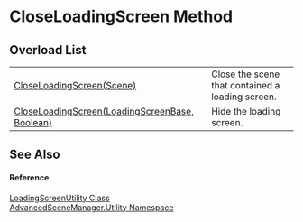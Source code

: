# CloseLoadingScreen Method


## Overload List
<table>
<tr>
<td><a href="M_AdvancedSceneManager_Utility_LoadingScreenUtility_CloseLoadingScreen_1.md">CloseLoadingScreen(Scene)</a></td>
<td>Close the scene that contained a loading screen.</td></tr>
<tr>
<td><a href="M_AdvancedSceneManager_Utility_LoadingScreenUtility_CloseLoadingScreen.md">CloseLoadingScreen(LoadingScreenBase, Boolean)</a></td>
<td>Hide the loading screen.</td></tr>
</table>

## See Also


#### Reference
<a href="T_AdvancedSceneManager_Utility_LoadingScreenUtility.md">LoadingScreenUtility Class</a>  
<a href="N_AdvancedSceneManager_Utility.md">AdvancedSceneManager.Utility Namespace</a>  
